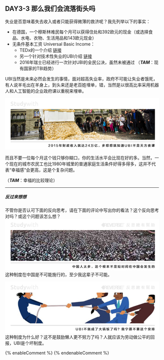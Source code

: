## DAY3-3 那么我们会流落街头吗

失业是否意味着失去收入或者只能获得微薄的救济呢？我先列举以下的事实：

* 在德国，一个穆斯林难民每个月可以获得住处和392欧元的现金（或选择食品、水电、衣物、生活用品和143欧元现金）
* 无条件基本工资 Universal Basic Income：
  * TEDx的一个介绍 [链接](https://www.bilibili.com/video/av4618385/?from=search&seid=14802677454932633704)
  * 另一个针对技术性失业的UBI介绍 [链接](https://futurism.com/images/universal-basic-income-answer-automation/)
  * 2016年瑞士已经进行一次针对UBI的全民公决，虽然未被通过 （_**TAM**_：现有国家的TBI趋势）

UBI当然是未来必然会发生的事情，面对超高失业率，政府不可能让失业者饿死，有人说羊毛出在羊身上，到头来还是老百姓埋单，错，当然是以很高比率采用机器人和人工智能的企业政府课以重税来埋单。

![](/assets/20.jpg)

而且不要一位每个月这个钱只够你糊口，你的生活水平会比现在好的多。当然，一个现在的城市农民工也比1980年城里的普通家庭生活条件好得多得多，这并不代表“幸福感”会更高，这是个复杂问题。

（_**TAM**_：幸福的比较理论）

---

##### 反过来想想

不管你是否认可下面的反向思考，请在下面的评论中写出你的看法？这个反向思考对吗？或这个问题该怎么想？![](/assets/42.jpg)这种制度在中国是不可能施行的，至少我这辈子不可能。



![](/assets/43.jpg)这种制度为什么好？这不是鼓励懒人更不努力了吗？人就应该为劳动做公平的回报，UBI是个坏制度。

{% enableComment %}
{% endenableComment %}

